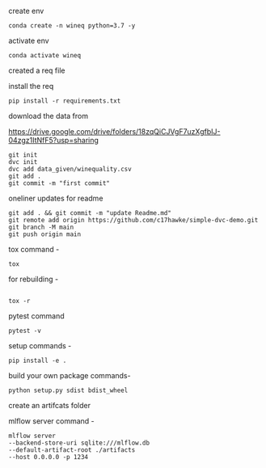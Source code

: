create env
~~~
conda create -n wineq python=3.7 -y
~~~~
activate env
~~~
conda activate wineq
~~~
created a req file

install the req
~~~
pip install -r requirements.txt
~~~
download the data from

https://drive.google.com/drive/folders/18zqQiCJVgF7uzXgfbIJ-04zgz1ItNfF5?usp=sharing

~~~
git init
dvc init 
dvc add data_given/winequality.csv
git add .
git commit -m "first commit"

~~~
oneliner updates for readme
~~~
git add . && git commit -m "update Readme.md"
git remote add origin https://github.com/c17hawke/simple-dvc-demo.git
git branch -M main
git push origin main
~~~
tox command -
~~~
tox
~~~
for rebuilding -
~~~

tox -r 
~~~
pytest command
~~~
pytest -v
~~~
setup commands -

~~~
pip install -e . 
~~~
build your own package commands-
~~~
python setup.py sdist bdist_wheel
~~~
create an artifcats folder

mlflow server command -
~~~
mlflow server
--backend-store-uri sqlite:///mlflow.db
--default-artifact-root ./artifacts
--host 0.0.0.0 -p 1234
~~~
